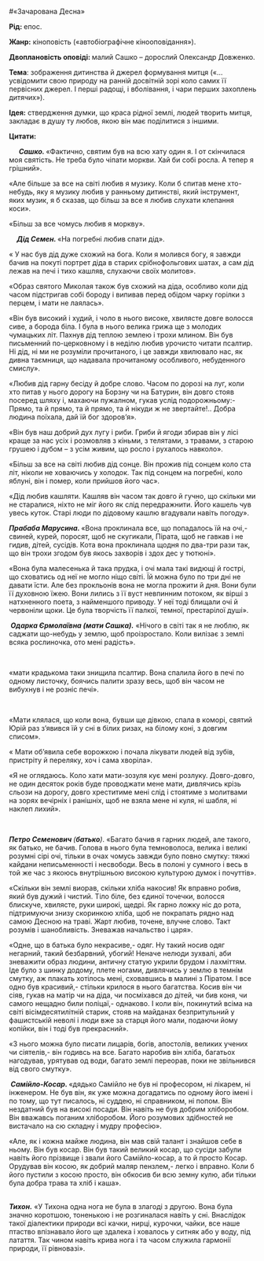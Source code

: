 #«Зачарована Десна»


<p><strong>Рід: </strong><span style="font-weight: 400;">епос.</span></p>
<p><strong>Жанр:</strong><span style="font-weight: 400;"> кіноповість (&laquo;автобіографічне кінооповідання&raquo;).</span></p>
<p><strong>Двоплановість оповіді: </strong><span style="font-weight: 400;">малий Сашко &ndash; дорослий Олександр Довженко. </span></p>
<p><strong>Тема</strong><span style="font-weight: 400;">: зображення дитинства й джерел формування митця (&laquo;&hellip;усвідомити свою природу на ранній досвітній зорі коло самих її первісних джерел. І перші радощі, і вболівання, і чари перших захоплень дитячих&raquo;).</span></p>
<p><strong>Ідея:</strong><span style="font-weight: 400;"> ствердження думки, що краса рідної землі, людей творить митця, закладає в душу ту любов, якою він має поділитися з іншими.</span></p>
<p><strong>Цитати:</strong></p>
<p><strong>&nbsp; &nbsp; &nbsp; </strong><strong><em>Сашко. </em></strong><span style="font-weight: 400;">&laquo;Фактично, святим був на всю хату один я. I от скiнчилася моя святiсть. Не треба було чiпати моркви. Хай би собi росла. А тепер я грiшний&raquo;. </span></p>
<p><span style="font-weight: 400;">&laquo;Але бiльше за все на свiтi любив я музику. Коли б спитав мене хто-небудь, яку я музику любив у ранньому дитинствi, який iнструмент, яких музик, я б сказав, що бiльш за все я любив слухати клепання коси&raquo;.</span></p>
<p><span style="font-weight: 400;">&laquo;Бiльш за все чомусь любив я моркву&raquo;.</span></p>
<p><span style="font-weight: 400;">&nbsp; &nbsp;&nbsp;</span><strong><em>Дід Семен. </em></strong><span style="font-weight: 400;">&laquo;На погребнi любив спати дiд&raquo;.</span></p>
<p><span style="font-weight: 400;">&laquo; У нас був дiд дуже схожий на бога. Коли я молився богу, я завжди бачив на покутi портрет дiда в старих срiбнофольгових шатах, а сам дiд лежав на печi i тихо кашляв, слухаючи своїх молитов&raquo;.</span></p>
<p><span style="font-weight: 400;">&laquo;Образ святого Миколая також був схожий на дiда, особливо коли дiд часом пiдстригав собi бороду i випивав перед обiдом чарку горiлки з перцем, i мати не лаялась&raquo;.</span></p>
<p><span style="font-weight: 400;">&laquo;Вiн був високий i худий, i чоло в нього високе, хвилясте довге волосся сиве, а борода бiла. I була в нього велика грижа ще з молодих чумацьких лiт. Пахнув дiд теплою землею i трохи млином. Вiн був письменний по-церковному i в недiлю любив урочисто читати псалтир. Нi дiд, нi ми не розумiли прочитаного, i це завжди хвилювало нас, як дивна таємниця, що надавала прочитаному особливого, небуденного смислу&raquo;.</span></p>
<p><span style="font-weight: 400;">&laquo;Любив дiд гарну бесiду й добре слово. Часом по дорозi на луг, коли хто питав у нього дорогу на Борзну чи на Батурин, вiн довго стояв посеред шляху i, махаючи пужалном, гукав услiд подорожньому:- Прямо, та й прямо, та й прямо, та й нiкуди ж не звертайте!.. Добра людина поїхала, дай їй бог здоров&rsquo;я&raquo;.</span></p>
<p><span style="font-weight: 400;">&laquo;Вiн був наш добрий дух лугу i риби. Гриби й ягоди збирав вiн у лiсi краще за нас усiх i розмовляв з кiньми, з телятами, з травами, з старою грушею i дубом &ndash; з усiм живим, що росло i рухалось навколо&raquo;.</span></p>
<p><span style="font-weight: 400;">&laquo;Бiльш за все на свiтi любив дiд сонце. Вiн прожив пiд сонцем коло ста лiт, нiколи не ховаючись у холодок. Так пiд сонцем на погребнi, коло яблунi, вiн i помер, коли прийшов його час&raquo;.</span></p>
<p><span style="font-weight: 400;">&laquo;Дiд любив кашляти. Кашляв вiн часом так довго й гучно, що скiльки ми не старалися, нiхто не мiг його як слiд передражнити. Його кашель чув увесь куток. Старi люди по дiдовому кашлю вгадували навiть погоду&raquo;.</span></p>
<p><strong><em>Прабаба Марусина. </em></strong><span style="font-weight: 400;">&laquo;Вона проклинала все, що попадалось їй на очi,- свиней, курей, поросят, щоб не скугикали, Пiрата, щоб не гавкав i не гидив, дiтей, сусiдiв. Кота вона проклинала щодня по два-три рази так, що вiн трохи згодом був якось захворiв i здох дес у тютюнi&raquo;.</span></p>
<p><span style="font-weight: 400;">&laquo;Вона була малесенька й така прудка, i очi мала такi видющi й гострi, що сховатись од неї не могло нiщо свiтi. Їй можна було по три днi не давати їсти. Але без прокльонiв вона не могла прожити й дня. Вони були її духовною їжею. Вони лились з її вуст невпинним потоком, як вiршi з натхненного поета, з найменшого приводу. У неї тодi блищали очi й червонiли щоки. Це була творчiсть її палкої, темної, престарiлої душi&raquo;.</span></p>
<p><strong>&nbsp;</strong><strong><em>Одарка Єрмолаївна&nbsp;(мати Сашка).</em></strong> <span style="font-weight: 400;">&laquo;Нiчого в свiтi так я не люблю, як саджати що-небудь у землю, щоб проiзростало. Коли вилiзає з землi всяка рослиночка, ото менi радість&raquo;.</span></p>
<p>&nbsp;</p>
<p><span style="font-weight: 400;">&laquo;мати крадькома таки знищила псалтир. Вона спалила його в печi по одному листочку, боячись палити зразу весь, щоб вiн часом не вибухнув i не рознiс печi&raquo;.</span></p>
<p>&nbsp;</p>
<p><span style="font-weight: 400;">&laquo;Мати клялася, що коли вона, бувши ще дiвкою, спала в коморi, святий Юрiй раз з&rsquo;явився їй у снi в бiлих ризах, на бiлому конi, з довгим списом&raquo;.</span></p>
<p><span style="font-weight: 400;">&laquo; Мати об&rsquo;явила себе ворожкою i почала лiкувати людей вiд зубiв, пристрiту й переляку, хоч i сама хворiла&raquo;.</span></p>
<p><span style="font-weight: 400;">&laquo;Я не оглядаюсь. Коло хати мати-зозуля кує менi розлуку. Довго-довго, не один десяток рокiв буде проводжати мене мати, дивлячись крiзь сльози на дорогу, довго хреститиме менi слiд i стоятиме з молитвами на зорях вечiрнiх i ранiшнiх, щоб не взяла мене нi куля, нi шабля, нi наклеп лихий&raquo;.</span></p>
<p>&nbsp;</p>
<p><strong><em>Петро Семенович&nbsp;</em></strong><em><span style="font-weight: 400;">(</span></em><strong><em>батько</em></strong><em><span style="font-weight: 400;">)</span></em><span style="font-weight: 400;">. &laquo;Багато бачив я гарних людей, але такого, як батько, не бачив. Голова в нього була темноволоса, велика i великi розумнi сiрi очi, тiльки в очах чомусь завжди було повно смутку: тяжкi кайдани неписьменностi i несвободи. Весь в полонi у сумного i весь в той же час з якоюсь внутрiшньою високою культурою думок i почуттiв&raquo;.</span></p>
<p><span style="font-weight: 400;">&laquo;Скiльки вiн землi виорав, скiльки хлiба накосив! Як вправно робив, який був дужий i чистий. Тiло бiле, без єдиної точечки, волосся блискуче, хвилясте, руки широкi, щедрi. Як гарно ложку нiс до рота, пiдтримуючи знизу скоринкою хлiба, щоб не покрапать рядно над самою Десною на травi. Жарт любив, точене, влучне слово. Такт розумiв i шанобливiсть. Зневажав начальство i царя&raquo;.</span></p>
<p><span style="font-weight: 400;">&laquo;Одне, що в батька було некрасиве,- одяг. Ну такий носив одяг негарний, такий безбарвний, убогий! Неначе нелюди зухвалi, аби зневажити образ людини, античну статую укрили брудом i лахмiттям. Iде було з шинку додому, плете ногами, дивлячись у землю в темнiм смутку, аж плакать хотiлось менi, сховавшись в малинi з Пiратом. I все одно був красивий,- стiльки крилося в нього багатства. Косив вiн чи сiяв, гукав на матiр чи на дiда, чи посмiхався до дiтей, чи бив коня, чи самого нещадно били полiцаї,- однаково. I коли вiн, покинутий всiма на свiтi вiсiмдесятилiтнiй старик, стояв на майданах безпритульний у фашистськiй неволi i люди вже за старця його мали, подаючи йому копiйки, вiн i тодi був прекрасний&raquo;.</span></p>
<p><span style="font-weight: 400;">&laquo;З нього можна було писати лицарiв, богiв, апостолiв, великих учених чи сiятелiв,- вiн годивсь на все. Багато наробив вiн хлiба, багатьох нагодував, урятував од води, багато землi переорав, поки не звiльнився вiд свого смутку&raquo;.</span></p>
<p><strong>&nbsp;</strong><strong><em>Самійло-Косар. </em></strong><span style="font-weight: 400;">&laquo;дядько Самiйло не був нi професором, нi лiкарем, нi iнженером. Не був вiн, як уже можна догадатись по одному його iменi i по тому, що тут писалось, нi суддею, нi справником, нi попом. Вiн нездатний був на високi посади. Вiн навiть не був добрим хлiборобом. Вiн вважавсь поганим хлiборобом. Його розумових здiбностей не вистачало на сю складну i мудру професiю&raquo;.</span></p>
<p><span style="font-weight: 400;">&laquo;Але, як i кожна майже людина, вiн мав свiй талант i знайшов себе в ньому. Вiн був косар. Вiн був такий великий косар, що сусiди забули навiть його прiзвище i звали його Самiйло-косар, а то й просто Косар. Орудував вiн косою, як добрий маляр пензлем,- легко i вправно. Коли б його пустили з косою просто, вiн обкосив би всю земну кулю, аби тiльки була добра трава та хлiб i каша&raquo;.</span></p>
<p><br /><strong><em>Тихон.</em></strong> <span style="font-weight: 400;">&laquo;У Тихона одна нога не була в злагодi з другою. Вона була значно коротшою, тоненькою i не розгиналася навiть у снi. Внаслiдок такої дiалектики природи всi качки, нирцi, курочки, чайки, все наше птаство впiзнавало його ще здалека i ховалось у ситняк або у воду, пiд латаття. Так чином навiть крива нога i та часом служила гармонiї природи, її рiвновазi&raquo;.</span></p>